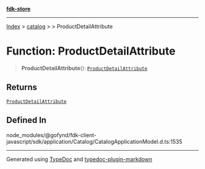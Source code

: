 [**fdk-store**](../../../README.md)
***

[Index](../../../API.md) > [catalog](../../README.md) > [<internal>](../README.md) > ProductDetailAttribute

# Function: ProductDetailAttribute

> **ProductDetailAttribute**(): [`ProductDetailAttribute`](../type-aliases/type-alias.ProductDetailAttribute.md)

## Returns

[`ProductDetailAttribute`](../type-aliases/type-alias.ProductDetailAttribute.md)

## Defined In

node\_modules/@gofynd/fdk-client-javascript/sdk/application/Catalog/CatalogApplicationModel.d.ts:1535

***
Generated using [TypeDoc](https://typedoc.org/) and [typedoc-plugin-markdown](https://www.npmjs.com/package/typedoc-plugin-markdown)
